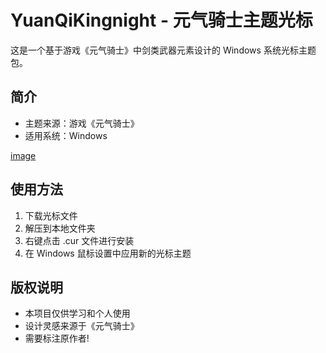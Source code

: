 # YuanQiKingnight - 元气骑士主题光标

这是一个基于游戏《元气骑士》中剑类武器元素设计的 Windows 系统光标主题包。

## 简介
- 主题来源：游戏《元气骑士》
- 适用系统：Windows

[image](https://github.com/user-attachments/assets/79b71733-b205-4420-a2ec-6212d00c2645)

## 使用方法
1. 下载光标文件
2. 解压到本地文件夹
3. 右键点击 .cur 文件进行安装
4. 在 Windows 鼠标设置中应用新的光标主题

## 版权说明
- 本项目仅供学习和个人使用
- 设计灵感来源于《元气骑士》
- 需要标注原作者!